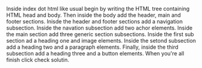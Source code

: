 Inside index dot html like usual begin by writing the HTML tree containing HTML head and body.
Then inside the body add the header, main and footer sections.
Inisde the header and footer sections add a navigation subsection.
Inside the navation subsection add two achor elements.
Inside the main section add three generic section subsections.
Inside the first sub section ad a heading one and image elements.
Inside the setond subsection add a heading two and a paragraph elements.
Finally, inside the third subsection add a heading three and a button elements. 
When you're all finish click check solutin.
